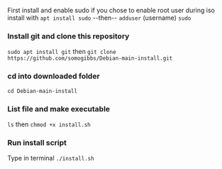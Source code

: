 First install and enable sudo if you chose to enable root user during iso install with
`apt install sudo`  --then--  `adduser` (username) `sudo`

### Install git and clone this repository
`sudo apt install git` then `git clone https://github.com/somogibbs/Debian-main-install.git`

### cd into downloaded folder 
`cd Debian-main-install`

### List file and make executable 
`ls` then `chmod +x install.sh` 

### Run install script
Type in terminal `./install.sh`




